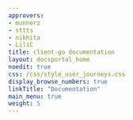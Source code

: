 ```yaml
---
approvers:
- munnerz
- sttts
- nikhita
- LiliC
title: client-go documentation
layout: docsportal_home
noedit: true
css: /css/style_user_journeys.css
display_browse_numbers: true
linkTitle: "Documentation"
main_menu: true
weight: 5
---
```


